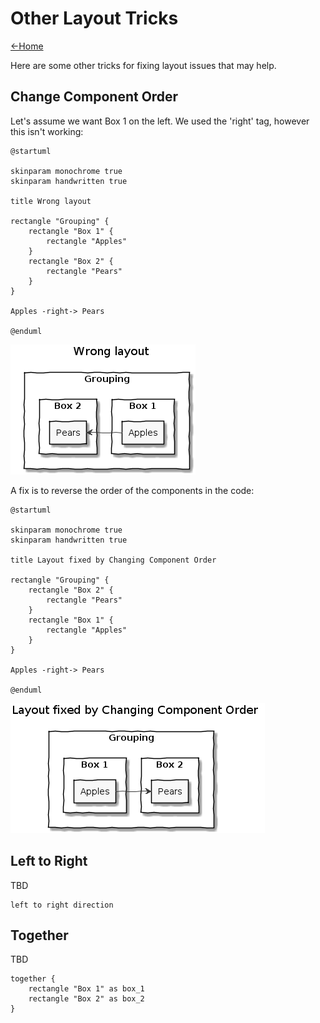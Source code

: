 # Other Layout Tricks

[<-Home](../README.md)

Here are some other tricks for fixing layout issues that may help.

## Change Component Order

Let's assume we want Box 1 on the left. We used the 'right' tag, however this isn't working:

```plantuml
@startuml

skinparam monochrome true
skinparam handwritten true

title Wrong layout

rectangle "Grouping" {
    rectangle "Box 1" {
        rectangle "Apples"
    }
    rectangle "Box 2" {
        rectangle "Pears"
    }
}

Apples -right-> Pears

@enduml
```

![wrong_way_around](wrong_way_around.png)

A fix is to reverse the order of the components in the code:

```plantuml
@startuml

skinparam monochrome true
skinparam handwritten true

title Layout fixed by Changing Component Order

rectangle "Grouping" {
    rectangle "Box 2" {
        rectangle "Pears"
    }
    rectangle "Box 1" {
        rectangle "Apples"
    }
}

Apples -right-> Pears

@enduml
```

![wrong_order](reversed_order.png)

## Left to Right

TBD

```plantuml@startuml
left to right direction
```

## Together

TBD

```plantuml@startuml
together {
    rectangle "Box 1" as box_1
    rectangle "Box 2" as box_2
}
```